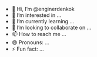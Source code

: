 - 👋 Hi, I’m @enginerdenkok
- 👀 I’m interested in ...
- 🌱 I’m currently learning ...
- 💞️ I’m looking to collaborate on ...
- 📫 How to reach me ...
- 😄 Pronouns: ...
- ⚡ Fun fact: ...

<!---
enginerdenkok/enginerdenkok is a ✨ special ✨ repository because its `README.md` (this file) appears on your GitHub profile.
You can click the Preview link to take a look at your changes.
--->
